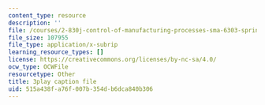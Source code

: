 ```yaml
---
content_type: resource
description: ''
file: /courses/2-830j-control-of-manufacturing-processes-sma-6303-spring-2008/515a438fa76f007b354db6dca840b306_MyWivgwDPtg.srt
file_size: 107955
file_type: application/x-subrip
learning_resource_types: []
license: https://creativecommons.org/licenses/by-nc-sa/4.0/
ocw_type: OCWFile
resourcetype: Other
title: 3play caption file
uid: 515a438f-a76f-007b-354d-b6dca840b306
---
```

